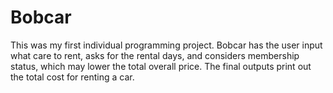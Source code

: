 # Bobcar
This was my first individual programming project. Bobcar has the user input what care to rent, asks for the rental days, and considers membership status, which may lower the total overall price. The final outputs print out the total cost for renting a car. 
